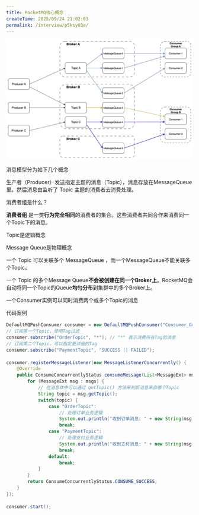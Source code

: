 ```yaml
---
title: RocketMQ核心概念
createTime: 2025/09/24 21:02:03
permalink: /interview/p5ksy03e/
---
```





![rabbitmq消息模型设计分析](images/rabbitmq消息模型设计分析.png)

消息模型分为如下几个概念

生产者（Producer）发送指定主题的消息（Topic），消息存放在MessageQueue里。然后消息由监听了 Topic 主题的消费者去消费处理。



消费者组是什么？

**消费者组** 是一类**行为完全相同**的消费者的集合。这些消费者共同合作来消费同一个Topic下的消息。



Topic是逻辑概念

Message Queue是物理概念

一个 Topic 可以关联多个 MessageQueue ，而一个MessageQueue不能关联多个Topic。

一个 Topic 的多个Message Queue**不会被创建在同一个Broker上**。RocketMQ会自动将同一个Topic的Queue**均匀分布**到集群中的多个Broker上。



一个Consumer实例可以同时消费两个或多个Topic的消息

代码案例

```java
DefaultMQPushConsumer consumer = new DefaultMQPushConsumer("Consumer_Group_Name");
// 订阅第一个Topic，使用Tag过滤
consumer.subscribe("OrderTopic", "*"); // "*" 表示消费所有Tag的消息
// 订阅第二个Topic，可以指定更详细的Tag
consumer.subscribe("PaymentTopic", "SUCCESS || FAILED");

consumer.registerMessageListener(new MessageListenerConcurrently() {
    @Override
    public ConsumeConcurrentlyStatus consumeMessage(List<MessageExt> msgs, ConsumeConcurrentlyContext context) {
        for (MessageExt msg : msgs) {
            // 在消息体中可以通过 getTopic() 方法来判断消息来自哪个Topic
            String topic = msg.getTopic();
            switch(topic) {
                case "OrderTopic":
                    // 处理订单业务逻辑
                    System.out.println("收到订单消息: " + new String(msg.getBody()));
                    break;
                case "PaymentTopic":
                    // 处理支付业务逻辑
                    System.out.println("收到支付消息: " + new String(msg.getBody()));
                    break;
                default:
                    break;
            }
        }
        return ConsumeConcurrentlyStatus.CONSUME_SUCCESS;
    }
});

consumer.start();
```







